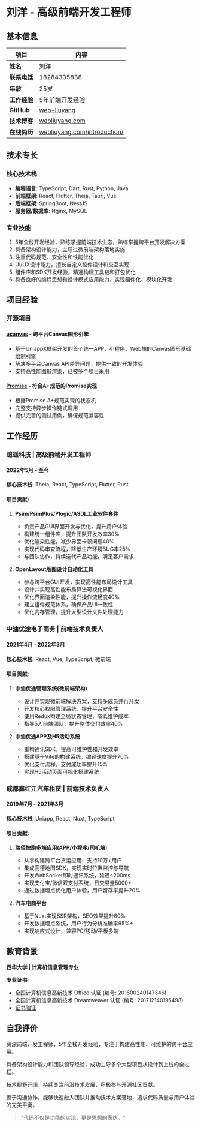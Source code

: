 # 刘洋 - 高级前端开发工程师

## 基本信息

| 项目         | 内容                                                                  |
| ---------- | ------------------------------------------------------------------- |
| **姓名**     | 刘洋                                                                  |
| **联系电话**   | 18284335838                                                         |
| **年龄**     | 25岁                                                                 |
| **工作经验**   | 5年前端开发经验                                                            |
| **GitHub** | [web-liuyang](https://github.com/web-liuyang)                       |
| **技术博客**   | [webliuyang.com](http://webliuyang.com)                             |
| **在线简历**   | [webliuyang.com/introduction/](http://webliuyang.com/introduction/) |

## 技术专长

### 核心技术栈

- **编程语言**: TypeScript, Dart, Rust, Python, Java
- **前端框架**: React, Flutter, Theia, Tauri, Vue
- **后端框架**: SpringBoot, NestJS
- **服务器/数据库**: Nginx, MySQL

### 专业技能

1. 5年全栈开发经验，熟练掌握前端技术生态，熟练掌握跨平台开发解决方案
2. 具备架构设计能力，主导过微前端架构落地实施
3. 注重代码规范、安全性和性能优化
4. UI/UX设计能力，擅长自定义控件设计和交互实现
5. 组件库和SDK开发经验，精通构建工具链和打包优化
6. 具备良好的编程思想和设计模式应用能力，实现组件化、模块化开发

## 项目经验

### 开源项目

#### [ucanvas](https://ext.dcloud.net.cn/plugin?id=22903) - 跨平台Canvas图形引擎

- 基于UniappX框架开发的首个统一APP、小程序、Web端的Canvas图形基础绘制引擎
- 解决多平台Canvas API差异问题，提供一致的开发体验
- 支持高性能图形渲染，已被多个项目采用

#### [Promise](https://github.com/web-liuyang/custom-promise) - 符合A+规范的Promise实现

- 根据Promise A+规范实现的状态机
- 完整支持异步操作链式调用
- 提供完善的测试用例，确保规范兼容性

## 工作经历

### 逍遥科技 | 高级前端开发工程师

#### 2022年5月 - 至今

**核心技术栈**: Theia, React, TypeScript, Flutter, Rust

#### 项目贡献:

1. **Psim/PsimPlus/Plogic/ASDL工业软件套件**
   
   - 负责产品GUI界面开发与优化，提升用户体验
   - 构建统一组件库，提升团队开发效率30%
   - 优化渲染性能，减少界面卡顿问题40%
   - 实现代码审查流程，降低生产环境BUG率25%
   - 与团队协作，持续迭代产品功能，满足客户需求

2. **OpenLayout版图设计自动化工具**
   
   - 参与跨平台GUI开发，实现高性能布局设计工具
   - 设计并实现高性能布局算法可视化界面
   - 优化界面渲染性能，提升操作流畅度40%
   - 建立组件规范体系，确保产品UI一致性
   - 优化内存管理，提升大型设计文件处理能力

### 中油优途电子商务 | 前端技术负责人

#### 2021年4月 - 2022年3月

**核心技术栈**: React, Vue, TypeScript, 微前端

#### 项目贡献:

1. **中油优途管理系统(微前端架构)**
   
   - 设计并实现微前端解决方案，支持多成员并行开发
   - 开发核心权限管理系统，提升平台安全性
   - 使用Redux构建全局状态管理，降低维护成本
   - 指导5人前端团队，提升整体交付效率40%

2. **中油优途APP及H5活动系统**
   
   - 重构通讯SDK，提高可维护性和开发效率
   - 搭建基于Vite的构建系统，编译速度提升70%
   - 优化支付流程，支付成功率提升15%
   - 实现H5活动页面可视化搭建系统

### 成都鑫红江汽车租赁 | 前端技术负责人

#### 2019年7月 - 2021年3月

**核心技术栈**: Uniapp, React, Nuxt, TypeScript

#### 项目贡献:

1. **瑞佰快跑多端应用(APP/小程序/司机端)**
   
   - 从零构建跨平台货运应用，支持10万+用户
   - 集成高德地图SDK，实现实时位置监控与导航
   - 开发WebSocket即时通讯系统，延迟<200ms
   - 实现支付宝/微信双支付系统，日交易量5000+
   - 通过数据埋点优化用户体验，用户留存率提升20%

2. **汽车电商平台**
   
   - 基于Nuxt实现SSR架构，SEO效果提升60%
   - 开发数据埋点系统，用户行为分析准确率95%+
   - 实现响应式设计，兼容PC/移动/平板多端

## 教育背景

**西华大学 | 计算机信息管理专业**

**专业证书**:

- 全国计算机信息高新技术 Office 认证 (编号: 201600240147346)
- 全国计算机信息高新技术 Dreamweaver 认证 (编号: 201712140195498)
- [证书验证](http://gxzs.osta.org.cn/)

## 自我评价

资深前端开发工程师，5年全栈开发经验，专注于构建高性能、可维护的跨平台应用。

具备架构设计能力和团队领导经验，成功主导多个大型项目从设计到上线的全过程。

技术视野开阔，持续关注前沿技术发展，积极参与开源社区贡献。

善于沟通协作，能够快速融入团队并推动技术方案落地，追求代码质量与用户体验的完美平衡。

> "代码不仅是功能的实现，更是思想的表达。"
